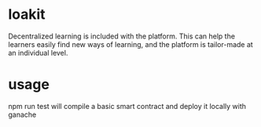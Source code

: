 # loakit
Decentralized learning is included with the platform. This can help the learners easily find new ways of learning, and the platform is tailor-made at an individual level.

# usage
npm run test will compile a basic smart contract and deploy it locally with ganache
